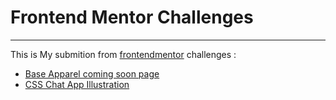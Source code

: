# Frontend Mentor Challenges 
---

This is My submition from [frontendmentor](https://frontendmentor.io) challenges :
- [Base Apparel coming soon page](https://coming-soon-apparel.vercel.app/)
- [CSS Chat App Illustration](https://css-chatapp-illustration.vercel.app/)
